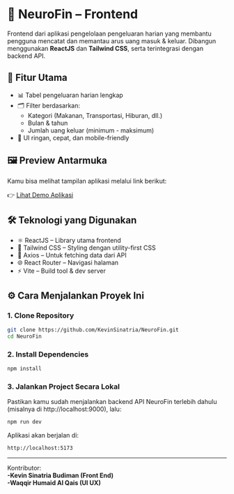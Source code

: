 # 💸 NeuroFin – Frontend

Frontend dari aplikasi pengelolaan pengeluaran harian yang membantu pengguna mencatat dan memantau arus uang masuk & keluar. Dibangun menggunakan **ReactJS** dan **Tailwind CSS**, serta terintegrasi dengan backend API.

## 🚀 Fitur Utama

- 📊 Tabel pengeluaran harian lengkap
- 🗂️ Filter berdasarkan:
  - Kategori (Makanan, Transportasi, Hiburan, dll.)
  - Bulan & tahun
  - Jumlah uang keluar (minimum - maksimum)
- 🎯 UI ringan, cepat, dan mobile-friendly

## 🖼️ Preview Antarmuka
Kamu bisa melihat tampilan aplikasi melalui link berikut:

👉 [Lihat Demo Aplikasi](https://neurofin.netlify.app)

## 🛠️ Teknologi yang Digunakan

- ⚛️ ReactJS – Library utama frontend
- 🎨 Tailwind CSS – Styling dengan utility-first CSS
- 📡 Axios – Untuk fetching data dari API
- 🌐 React Router – Navigasi halaman
- ⚡ Vite – Build tool & dev server

## ⚙️ Cara Menjalankan Proyek Ini

### 1. Clone Repository

```bash
git clone https://github.com/KevinSinatria/NeuroFin.git
cd NeuroFin
```

### 2. Install Dependencies
```bash
npm install
```

### 3. Jalankan Project Secara Lokal
Pastikan kamu sudah menjalankan backend API NeuroFin terlebih dahulu (misalnya di http://localhost:9000), lalu:

```bash
npm run dev
```

Aplikasi akan berjalan di:
```bash
http://localhost:5173
```

<hr />

Kontributor:
<br />
<b>-Kevin Sinatria Budiman (Front End)</b> 
<br/>
<b>-Waqqir Humaid Al Qais (UI UX)</b>
